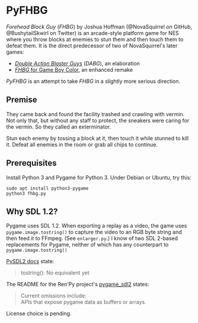 PyFHBG
======

_Forehead Block Guy_ (_FHBG_) by Joshua Hoffman (@NovaSquirrel on
GitHub, @BushytailSkwirl on Twitter) is an arcade-style platform game
for NES where you throw blocks at enemies to stun them and then touch
them to defeat them.  It is the direct predecessor of two of
NovaSquirrel's later games:

* [_Double Action Blaster Guys_][1] (_DABG_), an elaboration
* [_FHBG_ for Game Boy Color][2], an enhanced remake

_PyFHBG_ is an attempt to take _FHBG_ in a slightly more serious
direction.

Premise
-------
They came back and found the facility trashed and crawling with
vermin.  Not only that, but without any staff to protect, the
sneakers were caring for the vermin.  So they called an exterminator.

Stun each enemy by tossing a block at it, then touch it while
stunned to kill it.  Defeat all enemies in the room or grab all
chips to continue.

Prerequisites
-------------
Install Python 3 and Pygame for Python 3.  Under Debian or Ubuntu,
try this:

    sudo apt install python3-pygame
    python3 fhbg.py

Why SDL 1.2?
------------
Pygame uses SDL 1.2.  When exporting a replay as a video, the game
uses `pygame.image.tostring()` to capture the video to an RGB byte
string and then feed it to FFmpeg.  (See `enlarger.py`.)  I know of
two SDL 2-based replacements for Pygame, neither of which has any
counterpart to `pygame.image.tostring()`

[PySDL2 docs][3] state:

> tostring(): No equivalent yet

The README for the Ren'Py project's [pygame_sdl2][4] states:

> Current omissions include:  
> APIs that expose pygame data as buffers or arrays.

License choice is pending.


[1]: https://github.com/NovaSquirrel/DABG
[2]: https://github.com/NovaSquirrel/GameBoyFHBG
[3]: https://pysdl2.readthedocs.io/en/rel_0_9_6/tutorial/pygamers.html#pygame-image
[4]: https://github.com/renpy/pygame_sdl2
